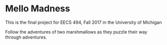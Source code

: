 # Mello Madness
This is the final project for EECS 494, Fall 2017 in the University of Michigan

Follow the adventures of two marshmallows as they puzzle their way through adventures.
